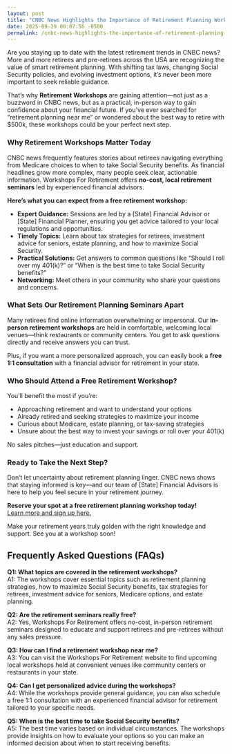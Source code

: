 ```yaml
---
layout: post
title: "CNBC News Highlights the Importance of Retirement Planning Workshops"
date: 2025-09-29 06:07:56 -0500
permalink: /cnbc-news-highlights-the-importance-of-retirement-planning-workshops/
---
```

Are you staying up to date with the latest retirement trends in CNBC news? More and more retirees and pre-retirees across the USA are recognizing the value of smart retirement planning. With shifting tax laws, changing Social Security policies, and evolving investment options, it’s never been more important to seek reliable guidance.

That’s why **Retirement Workshops** are gaining attention—not just as a buzzword in CNBC news, but as a practical, in-person way to gain confidence about your financial future. If you’ve ever searched for “retirement planning near me” or wondered about the best way to retire with $500k, these workshops could be your perfect next step.

### Why Retirement Workshops Matter Today

CNBC news frequently features stories about retirees navigating everything from Medicare choices to when to take Social Security benefits. As financial headlines grow more complex, many people seek clear, actionable information. Workshops For Retirement offers **no-cost, local retirement seminars** led by experienced financial advisors.

**Here’s what you can expect from a free retirement workshop:**

- **Expert Guidance:** Sessions are led by a [State] Financial Advisor or [State] Financial Planner, ensuring you get advice tailored to your local regulations and opportunities.
- **Timely Topics:** Learn about tax strategies for retirees, investment advice for seniors, estate planning, and how to maximize Social Security.
- **Practical Solutions:** Get answers to common questions like “Should I roll over my 401(k)?” or “When is the best time to take Social Security benefits?”
- **Networking:** Meet others in your community who share your questions and concerns.

### What Sets Our Retirement Planning Seminars Apart

Many retirees find online information overwhelming or impersonal. Our **in-person retirement workshops** are held in comfortable, welcoming local venues—think restaurants or community centers. You get to ask questions directly and receive answers you can trust.

Plus, if you want a more personalized approach, you can easily book a **free 1:1 consultation** with a financial advisor for retirement in your state.

### Who Should Attend a Free Retirement Workshop?

You’ll benefit the most if you’re:

- Approaching retirement and want to understand your options
- Already retired and seeking strategies to maximize your income
- Curious about Medicare, estate planning, or tax-saving strategies
- Unsure about the best way to invest your savings or roll over your 401(k)

No sales pitches—just education and support.

### Ready to Take the Next Step?  

Don’t let uncertainty about retirement planning linger. CNBC news shows that staying informed is key—and our team of [State] Financial Advisors is here to help you feel secure in your retirement journey.  

**Reserve your spot at a free retirement planning workshop today!**  
[Learn more and sign up here.](https://workshopsforretirement.com/)

Make your retirement years truly golden with the right knowledge and support. See you at a workshop soon!

## Frequently Asked Questions (FAQs)

**Q1: What topics are covered in the retirement workshops?**  
A1: The workshops cover essential topics such as retirement planning strategies, how to maximize Social Security benefits, tax strategies for retirees, investment advice for seniors, Medicare options, and estate planning.

**Q2: Are the retirement seminars really free?**  
A2: Yes, Workshops For Retirement offers no-cost, in-person retirement seminars designed to educate and support retirees and pre-retirees without any sales pressure.

**Q3: How can I find a retirement workshop near me?**  
A3: You can visit the Workshops For Retirement website to find upcoming local workshops held at convenient venues like community centers or restaurants in your state.

**Q4: Can I get personalized advice during the workshops?**  
A4: While the workshops provide general guidance, you can also schedule a free 1:1 consultation with an experienced financial advisor for retirement tailored to your specific needs.

**Q5: When is the best time to take Social Security benefits?**  
A5: The best time varies based on individual circumstances. The workshops provide insights on how to evaluate your options so you can make an informed decision about when to start receiving benefits.

<script type="application/ld+json">
{
  "@context": "https://schema.org",
  "@type": "BlogPosting",
  "headline": "CNBC News Highlights the Importance of Retirement Planning Workshops",
  "description": "Workshops For Retirement offers no-cost, in-person retirement planning seminars focused on Social Security, tax strategies, and investment advice for retirees and pre-retirees across the USA.",
  "author": {
    "@type": "Person",
    "name": "Workshops For Retirement"
  },
  "datePublished": "2024-06-01",
  "mainEntityOfPage": {
    "@type": "WebPage",
    "@id": "https://workshopsforretirement.com/blog/importance-of-retirement-planning-workshops"
  },
  "publisher": {
    "@type": "Person",
    "name": "Workshops For Retirement"
  },
  "keywords": "Retirement planning, Retirement seminars, Retirement Workshops, Retirement planning near me, Free retirement workshop, How to maximize Social Security, Tax strategies for retirees, Financial advisor for retirement, Investment advice for seniors, Should I roll over my 401(k)?, Best way to retire with $500k, When to take Social Security benefits, Estate planning seminar, Medicare, Social Security, Estate Planning",
  "url": "https://workshopsforretirement.com/blog/importance-of-retirement-planning-workshops"
}
</script>

<script type="application/ld+json">
{
  "@context": "https://schema.org",
  "@type": "FAQPage",
  "mainEntity": [
    {
      "@type": "Question",
      "name": "What topics are covered in the retirement workshops?",
      "acceptedAnswer": {
        "@type": "Answer",
        "text": "The workshops cover essential topics such as retirement planning strategies, how to maximize Social Security benefits, tax strategies for retirees, investment advice for seniors, Medicare options, and estate planning."
      }
    },
    {
      "@type": "Question",
      "name": "Are the retirement seminars really free?",
      "acceptedAnswer": {
        "@type": "Answer",
        "text": "Yes, Workshops For Retirement offers no-cost, in-person retirement seminars designed to educate and support retirees and pre-retirees without any sales pressure."
      }
    },
    {
      "@type": "Question",
      "name": "How can I find a retirement workshop near me?",
      "acceptedAnswer": {
        "@type": "Answer",
        "text": "You can visit the Workshops For Retirement website to find upcoming local workshops held at convenient venues like community centers or restaurants in your state."
      }
    },
    {
      "@type": "Question",
      "name": "Can I get personalized advice during the workshops?",
      "acceptedAnswer": {
        "@type": "Answer",
        "text": "While the workshops provide general guidance, you can also schedule a free 1:1 consultation with an experienced financial advisor for retirement tailored to your specific needs."
      }
    },
    {
      "@type": "Question",
      "name": "When is the best time to take Social Security benefits?",
      "acceptedAnswer": {
        "@type": "Answer",
        "text": "The best time varies based on individual circumstances. The workshops provide insights on how to evaluate your options so you can make an informed decision about when to start receiving benefits."
      }
    }
  ]
}
</script>